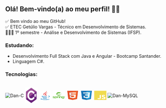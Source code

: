 ## Olá! Bem-vindo(a) ao meu perfil! 👋😄

✅ Bem vindo ao meu GitHub!<br>
✅ ETEC Getúlio Vargas - Técnico em Desenvolvimento de Sistemas.<br>
👨🏽‍🎓 1º semestre - Análise e Desenvolvimento de Sistemas (IFSP).

### Estudando:

- Desenvolvimento Full Stack com Java e Angular -  Bootcamp Santander.
- Linguagem C#.

### Tecnologias:

<div style="display: inline_block"><br>
  
   <img align="center" alt="Dan-C" height="50" width="40" src="https://cdn.jsdelivr.net/gh/devicons/devicon/icons/c/c-original.svg" />
  <img align="center" alt="Dan-Csharp" height="50" width="40" src="https://raw.githubusercontent.com/devicons/devicon/master/icons/csharp/csharp-original.svg"> 
  <img align="center" alt= "Dan-Java"height="30" width="40" src="https://github.com/devicons/devicon/blob/master/icons/java/java-original.svg">
  <img align="center" alt="Dan-Spring" height="30" width="40" src="https://github.com/devicons/devicon/blob/master/icons/spring/spring-original-wordmark.svg">
  <img align="center" alt="Dan-HTML" height="30" width="40" src="https://raw.githubusercontent.com/devicons/devicon/master/icons/html5/html5-original.svg">
  <img align="center" alt="Dan-CSS" height="30" width="40" src="https://raw.githubusercontent.com/devicons/devicon/master/icons/css3/css3-original.svg">
  <img align="center" alt="Dan-Js" height="30" width="40" src="https://raw.githubusercontent.com/devicons/devicon/master/icons/javascript/javascript-plain.svg">
  <img  align="center" alt="Dan-MySQL" height="60" width="60" src="https://cdn.jsdelivr.net/gh/devicons/devicon/icons/mysql/mysql-original-wordmark.svg" />
</div>
  
  

